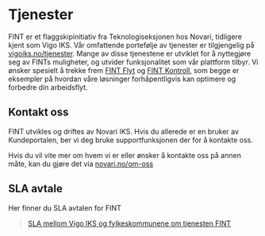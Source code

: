 # Tjenester

FINT er et flaggskipinitiativ fra Teknologiseksjonen hos Novari, tidligere kjent som Vigo IKS. Vår omfattende portefølje av tjenester er tilgjengelig på [vigoiks.no/tjenester](https://www.vigoiks.no/tjenester). Mange av disse tjenestene er utviklet for å nyttegjøre seg av FINTs muligheter, og utvider funksjonalitet som vår plattform tilbyr. Vi ønsker spesielt å trekke frem [FINT Flyt](https://www.vigoiks.no/tjenester/fint-flyt/) og [FINT Kontroll](https://www.vigoiks.no/tjenester/fint-kontroll/), som begge er eksempler på hvordan våre løsninger forhåpentligvis kan optimere og forbedre din arbeidsflyt.

## Kontakt oss

FINT utvikles og driftes av Novari IKS. Hvis du allerede er en bruker av Kundeportalen, ber vi deg bruke supportfunksjonen der for å kontakte oss.

Hvis du vil vite mer om hvem vi er eller ønsker å kontakte oss på annen måte, kan du gjøre det via [novari.no/om-oss](https://www.vigoiks.no/om-oss/)

## SLA avtale

Her finner du SLA avtalen for FINT 
>[SLA mellom Vigo IKS og fylkeskommunene om tjenesten FINT](_media/SLA-mellom-VigoIKS-og-fylkeskommunene-om-tjenesten-FINT.pdf ':ignore')

